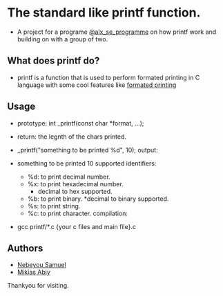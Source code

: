# The standard like printf function.
* A project for a programe <a href=https://www.alxafrica.com/programme_post/full-stack-software-engineer/>@alx_se_programme</a> on how printf work and building on with a group of two.

## What does printf do?
 - printf is a function that is used to perform formated printing in C language with some cool features like <a href=https://en.wikipedia.org/wiki/Printf_format_string> formated printing</a>
## Usage
- prototype: int _printf(const char *format, ...);
- return: the legnth of the chars printed.

- _printf("something to be printed %d", 10);
output:
- something to be printed 10
supported identifiers:
	* %d: to print decimal number.
	* %x: to print hexadecimal number.
		* decimal to hex supported.
	* %b: to print binary.
		*decimal to binary supported.
	* %s: to print string.
	* %c: to print character.
compilation:
- gcc printf/*.c {your c files and main file}.c

## Authors
* <a href=https://github.com/blackhammer116>Nebeyou Samuel</a>
* <a href=https://github.com/miiki00>Mikias Abiy</a>

Thankyou for visiting.
